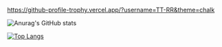 https://github-profile-trophy.vercel.app/?username=TT-RR&theme=chalk

![Anurag's GitHub stats](https://github-readme-stats.vercel.app/api?username=TT-RR&theme=vue-dark)

[![Top Langs](https://github-readme-stats.vercel.app/api/top-langs/?username=TT-RR&theme=vue-dark)](https://github.com/TT-RR)
